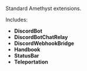 Standard Amethyst extensions.

Includes:
- **DiscordBot**
- **DiscordBotChatRelay**
- **DiscordWebhookBridge**
- **Handbook**
- **StatusBar**
- **Teleportation**